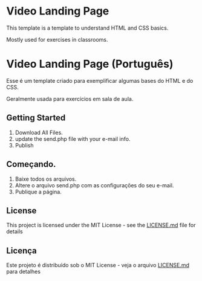 # Video Landing Page

This template is a template to understand HTML and CSS basics.

Mostly used for exercises in classrooms.

# Video Landing Page (Português)

Esse é um template criado para exemplificar algumas bases do HTML e do CSS. 

Geralmente usada para exercícios em sala de aula.

## Getting Started

1. Download All Files. 
2. update the send.php file with your e-mail info. 
3. Publish

## Começando. 

1. Baixe todos os arquivos.
2. Altere o arquivo send.php com as configurações do seu e-mail.
3. Publique a página.

## License

This project is licensed under the MIT License - see the [LICENSE.md](LICENSE.md) file for details

## Licença 

Este projeto é distribuído sob o MIT License - veja o arquivo [LICENSE.md](LICENSE.md) para detalhes
